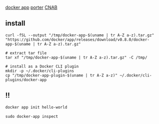 [docker app](https://github.com/docker/app)
[porter](https://porter.sh/)
[CNAB](https://cnab.io/)


## install
```
curl -fSL --output "/tmp/docker-app-$(uname | tr A-Z a-z).tar.gz" "https://github.com/docker/app/releases/download/v0.8.0/docker-app-$(uname | tr A-Z a-z).tar.gz"

# extract tar file
tar xf "/tmp/docker-app-$(uname | tr A-Z a-z).tar.gz" -C /tmp/

# install as a Docker CLI plugin
mkdir -p ~/.docker/cli-plugins
cp "/tmp/docker-app-plugin-$(uname | tr A-Z a-z)" ~/.docker/cli-plugins/docker-app
```

## !!

```txt
docker app init hello-world

sudo docker-app inspect
```
